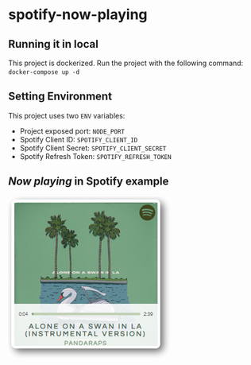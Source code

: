 # spotify-now-playing


## Running it in local

This project is dockerized. Run the project with the following command:\
`docker-compose up -d`

## Setting Environment
This project uses two `ENV` variables:
*	Project exposed port: `NODE_PORT`
*	Spotify Client ID: `SPOTIFY_CLIENT_ID`
*	Spotify Client Secret: `SPOTIFY_CLIENT_SECRET`
*	Spotify Refresh Token: `SPOTIFY_REFRESH_TOKEN`

## ***Now playing*** in Spotify example
![Preview](preview.png)